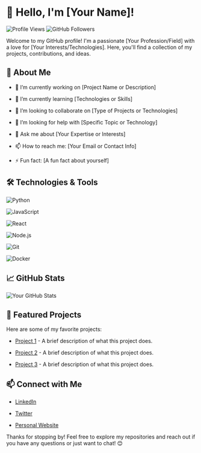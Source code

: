 # 👋 Hello, I'm [Your Name]!


![Profile Views](https://komarev.com/ghpvc/?username=yourusername&color=blue) ![GitHub Followers](https://img.shields.io/github/followers/yourusername?style=social)


Welcome to my GitHub profile! I'm a passionate [Your Profession/Field] with a love for [Your Interests/Technologies]. Here, you'll find a collection of my projects, contributions, and ideas.


## 🚀 About Me


- 🔭 I’m currently working on [Project Name or Description]

- 🌱 I’m currently learning [Technologies or Skills]

- 👯 I’m looking to collaborate on [Type of Projects or Technologies]

- 🤔 I’m looking for help with [Specific Topic or Technology]

- 💬 Ask me about [Your Expertise or Interests]

- 📫 How to reach me: [Your Email or Contact Info]

- ⚡ Fun fact: [A fun fact about yourself]


## 🛠️ Technologies & Tools


![Python](https://img.shields.io/badge/-Python-3776AB?style=flat&logo=python&logoColor=white)

![JavaScript](https://img.shields.io/badge/-JavaScript-F7DF1E?style=flat&logo=javascript&logoColor=black)

![React](https://img.shields.io/badge/-React-61DAFB?style=flat&logo=react&logoColor=black)

![Node.js](https://img.shields.io/badge/-Node.js-339933?style=flat&logo=node.js&logoColor=white)

![Git](https://img.shields.io/badge/-Git-F05032?style=flat&logo=git&logoColor=white)

![Docker](https://img.shields.io/badge/-Docker-2496ED?style=flat&logo=docker&logoColor=white)


## 📈 GitHub Stats


![Your GitHub Stats](https://github-readme-stats.vercel.app/api?username=yourusername&show_icons=true&theme=radical)


## 🌟 Featured Projects


Here are some of my favorite projects:


- [Project 1](https://github.com/yourusername/project1) - A brief description of what this project does.

- [Project 2](https://github.com/yourusername/project2) - A brief description of what this project does.

- [Project 3](https://github.com/yourusername/project3) - A brief description of what this project does.


## 📫 Connect with Me


- [LinkedIn](https://www.linkedin.com/in/yourprofile)

- [Twitter](https://twitter.com/yourprofile)

- [Personal Website](https://yourwebsite.com)


Thanks for stopping by! Feel free to explore my repositories and reach out if you have any questions or just want to chat! 😊

<!---
avnk-342/avnk-342 is a ✨ special ✨ repository because its `README.md` (this file) appears on your GitHub profile.
You can click the Preview link to take a look at your changes.
--->

